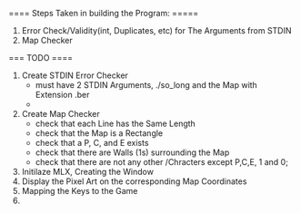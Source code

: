 


====  Steps Taken in building the Program:  =====

1. Error Check/Validity(int, Duplicates, etc) for The Arguments from STDIN
2. Map Checker




=== TODO  ====
 
1. Create STDIN Error Checker
	- must have 2 STDIN Arguments, ./so_long and the Map with Extension .ber
	- 
2. Create Map Checker
	- check that each Line has the Same Length
	- check that the Map is a Rectangle
	- check that a P, C, and E exists
	- check that there are Walls (1s) surrounding the Map
	- check that there are not any other /Chracters except P,C,E, 1 and 0;
3. Initilaze MLX, Creating the Window
4. Display the Pixel Art on the corresponding Map Coordinates
5. Mapping the Keys to the Game
6. 



